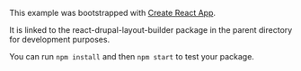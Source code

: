This example was bootstrapped with [Create React App](https://github.com/facebook/create-react-app).

It is linked to the react-drupal-layout-builder package in the parent directory for development purposes.

You can run `npm install` and then `npm start` to test your package.
